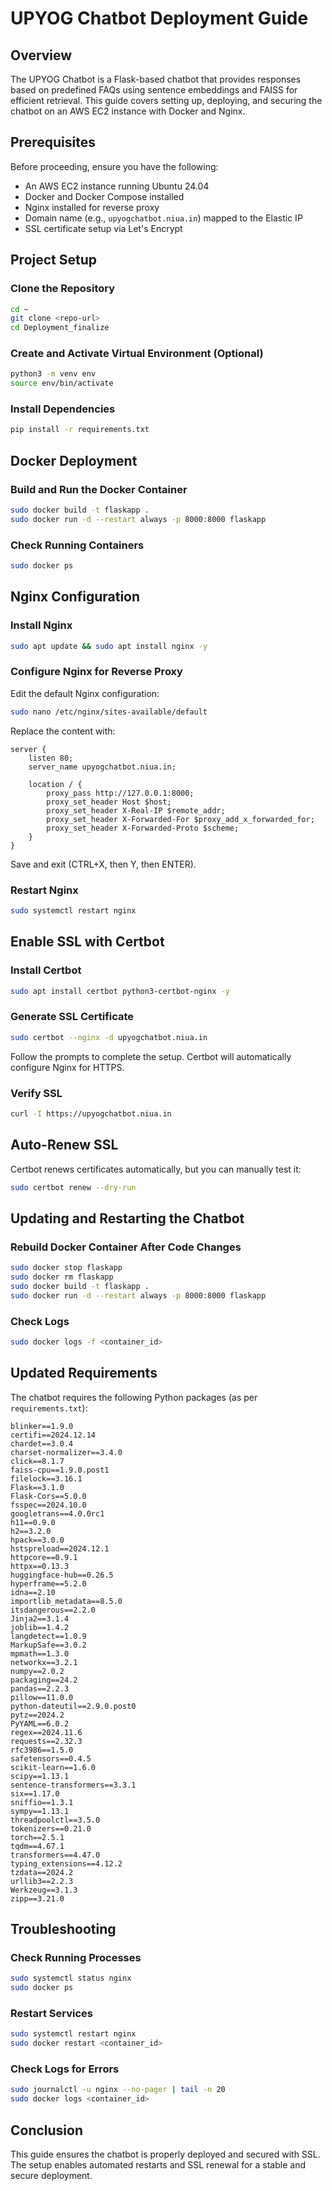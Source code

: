 # UPYOG Chatbot Deployment Guide

## Overview
The UPYOG Chatbot is a Flask-based chatbot that provides responses based on predefined FAQs using sentence embeddings and FAISS for efficient retrieval. This guide covers setting up, deploying, and securing the chatbot on an AWS EC2 instance with Docker and Nginx.

## Prerequisites
Before proceeding, ensure you have the following:
- An AWS EC2 instance running Ubuntu 24.04
- Docker and Docker Compose installed
- Nginx installed for reverse proxy
- Domain name (e.g., `upyogchatbot.niua.in`) mapped to the Elastic IP
- SSL certificate setup via Let's Encrypt

## Project Setup

### Clone the Repository
```sh
cd ~
git clone <repo-url>
cd Deployment_finalize
```

### Create and Activate Virtual Environment (Optional)
```sh
python3 -m venv env
source env/bin/activate
```

### Install Dependencies
```sh
pip install -r requirements.txt
```

## Docker Deployment

### Build and Run the Docker Container
```sh
sudo docker build -t flaskapp .
sudo docker run -d --restart always -p 8000:8000 flaskapp
```

### Check Running Containers
```sh
sudo docker ps
```

## Nginx Configuration

### Install Nginx
```sh
sudo apt update && sudo apt install nginx -y
```

### Configure Nginx for Reverse Proxy
Edit the default Nginx configuration:
```sh
sudo nano /etc/nginx/sites-available/default
```
Replace the content with:
```nginx
server {
    listen 80;
    server_name upyogchatbot.niua.in;

    location / {
        proxy_pass http://127.0.0.1:8000;
        proxy_set_header Host $host;
        proxy_set_header X-Real-IP $remote_addr;
        proxy_set_header X-Forwarded-For $proxy_add_x_forwarded_for;
        proxy_set_header X-Forwarded-Proto $scheme;
    }
}
```
Save and exit (CTRL+X, then Y, then ENTER).

### Restart Nginx
```sh
sudo systemctl restart nginx
```

## Enable SSL with Certbot

### Install Certbot
```sh
sudo apt install certbot python3-certbot-nginx -y
```

### Generate SSL Certificate
```sh
sudo certbot --nginx -d upyogchatbot.niua.in
```

Follow the prompts to complete the setup. Certbot will automatically configure Nginx for HTTPS.

### Verify SSL
```sh
curl -I https://upyogchatbot.niua.in
```

## Auto-Renew SSL
Certbot renews certificates automatically, but you can manually test it:
```sh
sudo certbot renew --dry-run
```

## Updating and Restarting the Chatbot

### Rebuild Docker Container After Code Changes
```sh
sudo docker stop flaskapp
sudo docker rm flaskapp
sudo docker build -t flaskapp .
sudo docker run -d --restart always -p 8000:8000 flaskapp
```

### Check Logs
```sh
sudo docker logs -f <container_id>
```

## Updated Requirements
The chatbot requires the following Python packages (as per `requirements.txt`):

```
blinker==1.9.0
certifi==2024.12.14
chardet==3.0.4
charset-normalizer==3.4.0
click==8.1.7
faiss-cpu==1.9.0.post1
filelock==3.16.1
Flask==3.1.0
Flask-Cors==5.0.0
fsspec==2024.10.0
googletrans==4.0.0rc1
h11==0.9.0
h2==3.2.0
hpack==3.0.0
hstspreload==2024.12.1
httpcore==0.9.1
httpx==0.13.3
huggingface-hub==0.26.5
hyperframe==5.2.0
idna==2.10
importlib_metadata==8.5.0
itsdangerous==2.2.0
Jinja2==3.1.4
joblib==1.4.2
langdetect==1.0.9
MarkupSafe==3.0.2
mpmath==1.3.0
networkx==3.2.1
numpy==2.0.2
packaging==24.2
pandas==2.2.3
pillow==11.0.0
python-dateutil==2.9.0.post0
pytz==2024.2
PyYAML==6.0.2
regex==2024.11.6
requests==2.32.3
rfc3986==1.5.0
safetensors==0.4.5
scikit-learn==1.6.0
scipy==1.13.1
sentence-transformers==3.3.1
six==1.17.0
sniffio==1.3.1
sympy==1.13.1
threadpoolctl==3.5.0
tokenizers==0.21.0
torch==2.5.1
tqdm==4.67.1
transformers==4.47.0
typing_extensions==4.12.2
tzdata==2024.2
urllib3==2.2.3
Werkzeug==3.1.3
zipp==3.21.0
```

## Troubleshooting

### Check Running Processes
```sh
sudo systemctl status nginx
sudo docker ps
```

### Restart Services
```sh
sudo systemctl restart nginx
sudo docker restart <container_id>
```

### Check Logs for Errors
```sh
sudo journalctl -u nginx --no-pager | tail -n 20
sudo docker logs <container_id>
```

## Conclusion
This guide ensures the chatbot is properly deployed and secured with SSL. The setup enables automated restarts and SSL renewal for a stable and secure deployment.
